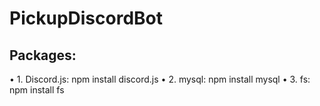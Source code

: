 # PickupDiscordBot

## Packages:
• 1. Discord.js: npm install discord.js
• 2. mysql: npm install mysql
• 3. fs: npm install fs
